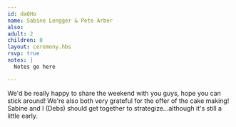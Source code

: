 ```yaml
---
id: daQHo
name: Sabine Lengger & Pete Arber
also:
adult: 2
children: 0
layout: ceremony.hbs
rsvp: true
notes: |
  Notes go here

---
```


We'd be really happy to share the weekend with you guys, hope you can stick around! We're also both very grateful for the offer of the cake making! Sabine and I (Debs) should get together to strategize...although it's still a little early.
